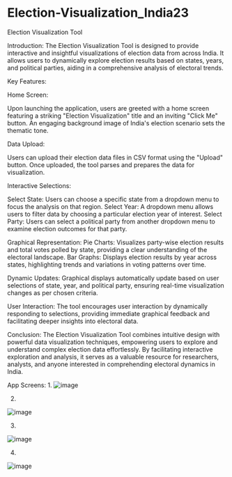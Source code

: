# Election-Visualization_India23



Election Visualization Tool

Introduction:
The Election Visualization Tool is designed to provide interactive and insightful visualizations of election data from across India. It allows users to dynamically explore election results based on states, years, and political parties, aiding in a comprehensive analysis of electoral trends.

Key Features:

Home Screen:

Upon launching the application, users are greeted with a home screen featuring a striking "Election Visualization" title and an inviting "Click Me" button.
An engaging background image of India's election scenario sets the thematic tone.

Data Upload:

Users can upload their election data files in CSV format using the "Upload" button. Once uploaded, the tool parses and prepares the data for visualization.

Interactive Selections:

Select State: Users can choose a specific state from a dropdown menu to focus the analysis on that region.
Select Year: A dropdown menu allows users to filter data by choosing a particular election year of interest.
Select Party: Users can select a political party from another dropdown menu to examine election outcomes for that party.

Graphical Representation:
Pie Charts: Visualizes party-wise election results and total votes polled by state, providing a clear understanding of the electoral landscape.
Bar Graphs: Displays election results by year across states, highlighting trends and variations in voting patterns over time.

Dynamic Updates:
Graphical displays automatically update based on user selections of state, year, and political party, ensuring real-time visualization changes as per chosen criteria.

User Interaction:
The tool encourages user interaction by dynamically responding to selections, providing immediate graphical feedback and facilitating deeper insights into electoral data.




Conclusion:
The Election Visualization Tool combines intuitive design with powerful data visualization techniques, empowering users to explore and understand complex election data effortlessly. By facilitating interactive exploration and analysis, it serves as a valuable resource for researchers, analysts, and anyone interested in comprehending electoral dynamics in India.

App Screens:
1.
![image](https://github.com/Pradyumna-cyber/Election-Visualization_23/assets/73057121/a4d93f07-8826-4a03-892f-a78b941f1df0)


2.
![image](https://github.com/Pradyumna-cyber/Election-Visualization_23/assets/73057121/d392dd5a-4d4e-4e81-81ab-b08bea480045)


3.
![image](https://github.com/Pradyumna-cyber/Election-Visualization_23/assets/73057121/a5349552-46b4-4ba1-b149-47b9e47f75a0)

4.
![image](https://github.com/Pradyumna-cyber/Election-Visualization_23/assets/73057121/7199949e-8717-45a5-8a56-dbd6bb3b274f)
